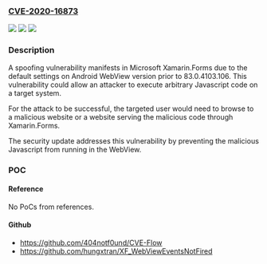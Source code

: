 ### [CVE-2020-16873](https://cve.mitre.org/cgi-bin/cvename.cgi?name=CVE-2020-16873)
![](https://img.shields.io/static/v1?label=Product&message=xamarin.forms&color=blue)
![](https://img.shields.io/static/v1?label=Version&message=83.0.0%3C%20publication%20&color=brighgreen)
![](https://img.shields.io/static/v1?label=Vulnerability&message=Spoofing&color=brighgreen)

### Description

<p>A spoofing vulnerability manifests in Microsoft Xamarin.Forms due to the default settings on Android WebView version prior to 83.0.4103.106. This vulnerability could allow an attacker to execute arbitrary Javascript code on a target system.</p><p>For the attack to be successful, the targeted user would need to browse to a malicious website or a website serving the malicious code through Xamarin.Forms.</p><p>The security update addresses this vulnerability by preventing the malicious Javascript from running in the WebView.</p>

### POC

#### Reference
No PoCs from references.

#### Github
- https://github.com/404notf0und/CVE-Flow
- https://github.com/hungxtran/XF_WebViewEventsNotFired

